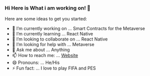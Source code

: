 ### Hi Here is What i am working on! 👋


Here are some ideas to get you started:

- 🔭 I’m currently working on ... Smart Contracts for the Metaverse
- 🌱 I’m currently learning ... React Native
- 👯 I’m looking to collaborate on ... React Native
- 🤔 I’m looking for help with ... Metaverse 
- 💬 Ask me about ... Anything
- 📫 How to reach me: ... [Website](https://ryantellem.netlify.app)
- 😄 Pronouns: ... He/His
- ⚡ Fun fact: ... I love to play FIFA and PES

